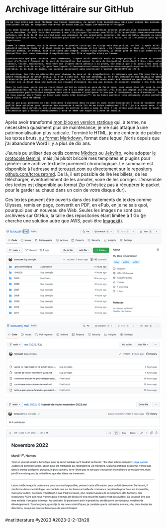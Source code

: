 # Archivage littéraire sur GitHub

![Texte brut](_i/git04.png)

Après avoir transformé [mon blog en version statique](../1/mon-blog-nest-plus-un-blog.md) qui, à terme, ne nécessitera quasiment plus de maintenance, je me suis attaqué à une patrimonialisation plus radicale. Terminé le HTML, je me contente de publier les textes bruts, [au format Markdown](https://www.markdownguide.org/), format dans lequel j’écris depuis que j’ai abandonné Word il y a plus de dix ans.

J’aurais pu utiliser des outils comme [Mkdocs](https://www.mkdocs.org/) ou [Jekyllrb](https://jekyllrb.com/), voire adopter [le protocole Gemini](https://geminiquickst.art/), mais j’ai plutôt bricolé mes templates et plugins pour générer une archive textuelle purement chronologique. Le sommaire est disponible à l’adresse [md.tcrouzet.com](https://md.tcrouzet.com/) ou directement sur le repository [github.com/tcrouzet/md](https://github.com/tcrouzet/md). De là, il est possible de lire les billets, de les télécharger, éventuellement de les annoter, voire de les corriger. L’ensemble des textes est disponible au format Zip (n’hésitez pas à récupérer le packet pour le garder au chaud dans un coin de votre disque dur).

Ces textes peuvent être ouverts dans des traitements de textes comme Ulysses, remis en page, convertit en PDF, en ePub, en je ne sais quoi, pourquoi pas un nouveau site Web. Seules les images ne sont pas archivées sur GitHub, la taille des repositories étant limitée à 1 Go (je cherche une solution autre que AWS, peut-être [Imagekit](https://imagekit.io/)).

![Le repository](_i/git01.png)

![Les fichiers](_i/git02.png)

![Rendu du Markdown](_i/git03.png)

#netlitterature #y2023 #2023-2-2-13h28
